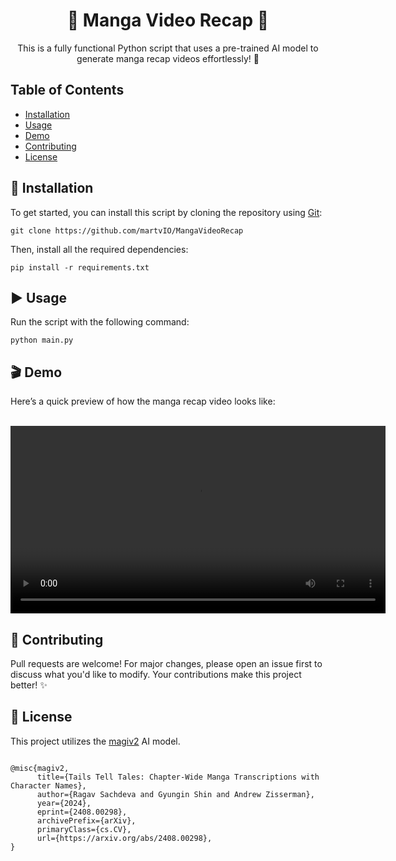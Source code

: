 <h1 align="center"> 📖 Manga Video Recap 🎥 </h1>

<p align="center">
  This is a fully functional Python script that uses a pre-trained AI model to generate manga recap videos effortlessly! 🚀
</p>

<!-- Table of Contents -->
<h2>Table of Contents</h2>
<ul>
  <li><a href="#installation">Installation</a></li>
  <li><a href="#usage">Usage</a></li>
  <li><a href="#demo">Demo</a></li>
  <li><a href="#contributing">Contributing</a></li>
  <li><a href="#license">License</a></li>
</ul>

<!-- Installation -->
<h2 id="installation">🔧 Installation</h2>
<p>To get started, you can install this script by cloning the repository using <a href="https://git-scm.com/downloads">Git</a>:</p>
<pre><code>git clone https://github.com/martvIO/MangaVideoRecap</code></pre>
<p>Then, install all the required dependencies:</p>
<pre><code>pip install -r requirements.txt</code></pre>

<!-- Usage -->
<h2 id="usage">▶️ Usage</h2>
<p>Run the script with the following command:</p>
<pre><code>python main.py</code></pre>

<!-- Demo -->
<h2 id="demo">🎬 Demo</h2>
<p>Here’s a quick preview of how the manga recap video looks like:</p>
<p align="center">
  <br>
  <a href="https://github.com/martvIO/MangaVideoRecap/blob/main/Demo/demo.mp4">
    <video src="https://github.com/martvIO/MangaVideoRecap/blob/main/Demo/demo.mp4" controls width="600">
    </video>
  </a>
</p>
<!-- Contributing -->
<h2 id="contributing">🤝 Contributing</h2>
<p>Pull requests are welcome! For major changes, please open an issue first to discuss what you'd like to modify. Your contributions make this project better! ✨</p>

<!-- License -->
<h2 id="license">📜 License</h2>
<p>This project utilizes the <a href="https://huggingface.co/ragavsachdeva/magiv2">magiv2</a> AI model.</p>
<pre><code>
@misc{magiv2,
      title={Tails Tell Tales: Chapter-Wide Manga Transcriptions with Character Names}, 
      author={Ragav Sachdeva and Gyungin Shin and Andrew Zisserman},
      year={2024},
      eprint={2408.00298},
      archivePrefix={arXiv},
      primaryClass={cs.CV},
      url={https://arxiv.org/abs/2408.00298}, 
}
</code></pre>
